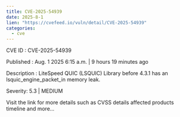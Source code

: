```yaml
--- 
title: CVE-2025-54939
date: 2025-8-1
lien: "https://cvefeed.io/vuln/detail/CVE-2025-54939"
categories:
  - cve
---
```


CVE ID : CVE-2025-54939

Published :  Aug. 1
2025
6:15 a.m. | 9 hours
19 minutes ago

Description : LiteSpeed QUIC (LSQUIC) Library before 4.3.1 has an lsquic_engine_packet_in memory leak.

Severity: 5.3 | MEDIUM

Visit the link for more details
such as CVSS details
affected products
timeline
and more...
